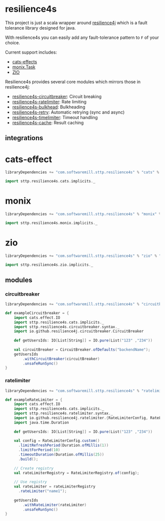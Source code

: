 # resilience4s

This project is just a scala wrapper around [resilience4j](https://github.com/resilience4j/resilience4j) 
which is a fault tolerance library designed for java.

With resilience4s you can easily add any fault-tolerance pattern to `F` of your choice.

Current support includes:
* [cats-effects](#cats-effect)
* [monix.Task](#monix)
* [ZIO](#zio)

Resilience4s provides several core modules which mirrors those in resilience4j:

* [resilience4s-circuitbreaker](#circuitbreaker): Circuit breaking
* [resilience4s-ratelimiter](#ratelimiter): Rate limiting
* [resilience4s-bulkhead](#bulkhead): Bulkheading
* [resilience4s-retry](#retry): Automatic retrying (sync and async)
* [resilience4s-timelimiter](#timelimiter): Timeout handling
* [resilience4s-cache](#cache): Result caching

## integrations

# cats-effect

```scala
libraryDependencies += "com.softwaremill.sttp.resilience4s" % "cats" % "0.1.0-SNAPSHOT"
```

```scala
import sttp.resilience4s.cats.implicits._
```

# monix

```scala
libraryDependencies += "com.softwaremill.sttp.resilience4s" % "monix" % "0.1.0-SNAPSHOT"
```

```scala
import sttp.resilience4s.monix.implicits._
```

# zio

```scala
libraryDependencies += "com.softwaremill.sttp.resilience4s" % "zio" % "0.1.0-SNAPSHOT"
```

```scala
import sttp.resilience4s.zio.implicits._
```

## modules

### circuitbreaker

```scala
libraryDependencies += "com.softwaremill.sttp.resilience4s" % "circuitbreaker" % "0.1.0-SNAPSHOT"
```

```scala
def exampleCircuitbreaker = {
    import cats.effect.IO
    import sttp.resilience4s.cats.implicits._
    import sttp.resilience4s.circuitbreaker.syntax._
    import io.github.resilience4j.circuitbreaker.CircuitBreaker
    
    def getUsersIds: IO[List[String]] = IO.pure(List("123" ,"234"))
    
    val circuitBreaker = CircuitBreaker.ofDefaults("backendName");
    getUsersIds
        .withCircuitBreaker(circuitBreaker)
        .unsafeRunSync()
}
```

### ratelimiter

```scala
libraryDependencies += "com.softwaremill.sttp.resilience4s" % "ratelimiter" % "0.1.0-SNAPSHOT"
```

```scala
def exampleRateLimiter = {
    import cats.effect.IO
    import sttp.resilience4s.cats.implicits._
    import sttp.resilience4s.ratelimiter.syntax._
    import io.github.resilience4j.ratelimiter.{RateLimiterConfig, RateLimiterRegistry}
    import java.time.Duration
    
    def getUsersIds: IO[List[String]] = IO.pure(List("123" ,"234"))
    
    val config = RateLimiterConfig.custom()
      .limitRefreshPeriod(Duration.ofMillis(1))
      .limitForPeriod(10)
      .timeoutDuration(Duration.ofMillis(25))
      .build();
    
    // Create registry
    val rateLimiterRegistry = RateLimiterRegistry.of(config);
    
    // Use registry
    val rateLimiter = rateLimiterRegistry
      .rateLimiter("name1");
    
    getUsersIds
        .withRateLimiter(rateLimiter)
        .unsafeRunSync()
}
```
